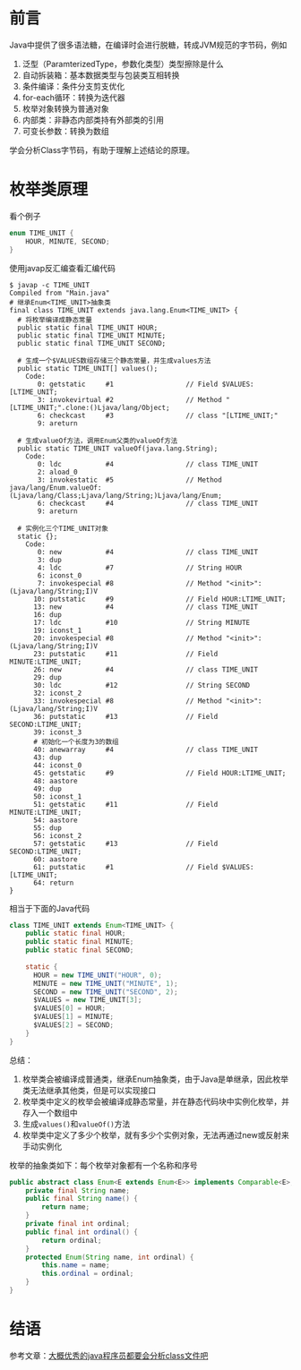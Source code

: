 # 前言

Java中提供了很多语法糖，在编译时会进行脱糖，转成JVM规范的字节码，例如

1. 泛型（ParamterizedType，参数化类型）类型擦除是什么
2. 自动拆装箱：基本数据类型与包装类互相转换
3. 条件编译：条件分支剪支优化
4. for-each循环：转换为迭代器
5. 枚举对象转换为普通对象
6. 内部类：非静态内部类持有外部类的引用
7. 可变长参数：转换为数组

学会分析Class字节码，有助于理解上述结论的原理。

# 枚举类原理

看个例子

```java
enum TIME_UNIT {
    HOUR, MINUTE, SECOND;
}
```

使用javap反汇编查看汇编代码

```shell
$ javap -c TIME_UNIT
Compiled from "Main.java"
# 继承Enum<TIME_UNIT>抽象类
final class TIME_UNIT extends java.lang.Enum<TIME_UNIT> {
  # 将枚举编译成静态常量
  public static final TIME_UNIT HOUR;
  public static final TIME_UNIT MINUTE;
  public static final TIME_UNIT SECOND;
  
  # 生成一个$VALUES数组存储三个静态常量，并生成values方法
  public static TIME_UNIT[] values();
    Code:
       0: getstatic     #1                  // Field $VALUES:[LTIME_UNIT;
       3: invokevirtual #2                  // Method "[LTIME_UNIT;".clone:()Ljava/lang/Object;
       6: checkcast     #3                  // class "[LTIME_UNIT;"
       9: areturn
       
  # 生成valueOf方法，调用Enum父类的valueOf方法
  public static TIME_UNIT valueOf(java.lang.String);
    Code:
       0: ldc           #4                  // class TIME_UNIT
       2: aload_0
       3: invokestatic  #5                  // Method java/lang/Enum.valueOf:(Ljava/lang/Class;Ljava/lang/String;)Ljava/lang/Enum;
       6: checkcast     #4                  // class TIME_UNIT
       9: areturn

  # 实例化三个TIME_UNIT对象
  static {};
    Code:
       0: new           #4                  // class TIME_UNIT
       3: dup
       4: ldc           #7                  // String HOUR
       6: iconst_0
       7: invokespecial #8                  // Method "<init>":(Ljava/lang/String;I)V
      10: putstatic     #9                  // Field HOUR:LTIME_UNIT;
      13: new           #4                  // class TIME_UNIT
      16: dup
      17: ldc           #10                 // String MINUTE
      19: iconst_1
      20: invokespecial #8                  // Method "<init>":(Ljava/lang/String;I)V
      23: putstatic     #11                 // Field MINUTE:LTIME_UNIT;
      26: new           #4                  // class TIME_UNIT
      29: dup
      30: ldc           #12                 // String SECOND
      32: iconst_2
      33: invokespecial #8                  // Method "<init>":(Ljava/lang/String;I)V
      36: putstatic     #13                 // Field SECOND:LTIME_UNIT;
      39: iconst_3
      # 初始化一个长度为3的数组
      40: anewarray     #4                  // class TIME_UNIT
      43: dup
      44: iconst_0
      45: getstatic     #9                  // Field HOUR:LTIME_UNIT;
      48: aastore
      49: dup
      50: iconst_1
      51: getstatic     #11                 // Field MINUTE:LTIME_UNIT;
      54: aastore
      55: dup
      56: iconst_2
      57: getstatic     #13                 // Field SECOND:LTIME_UNIT;
      60: aastore
      61: putstatic     #1                  // Field $VALUES:[LTIME_UNIT;
      64: return
}
```

相当于下面的Java代码

```java
class TIME_UNIT extends Enum<TIME_UNIT> {
    public static final HOUR;
    public static final MINUTE;
    public static final SECOND;
    
    static {
      HOUR = new TIME_UNIT("HOUR", 0);
      MINUTE = new TIME_UNIT("MINUTE", 1);
      SECOND = new TIME_UNIT("SECOND", 2);
      $VALUES = new TIME_UNIT[3];
      $VALUES[0] = HOUR;
      $VALUES[1] = MINUTE;
      $VALUES[2] = SECOND;
    }
}
```

总结：

1. 枚举类会被编译成普通类，继承Enum抽象类，由于Java是单继承，因此枚举类无法继承其他类，但是可以实现接口
2. 枚举类中定义的枚举会被编译成静态常量，并在静态代码块中实例化枚举，并存入一个数组中
3. 生成`values()`和`valueOf()`方法
4. 枚举类中定义了多少个枚举，就有多少个实例对象，无法再通过new或反射来手动实例化

枚举的抽象类如下：每个枚举对象都有一个名称和序号

```java
public abstract class Enum<E extends Enum<E>> implements Comparable<E>, Serializable {
    private final String name;
    public final String name() {
        return name;
    }
    private final int ordinal;
    public final int ordinal() {
        return ordinal;
    }
    protected Enum(String name, int ordinal) {
        this.name = name;
        this.ordinal = ordinal;
    }
}
```

# 结语

参考文章：[大概优秀的java程序员都要会分析class文件吧](https://blog.islinjw.cn/2019/03/22/%E5%A4%A7%E6%A6%82%E4%BC%98%E7%A7%80%E7%9A%84java%E7%A8%8B%E5%BA%8F%E5%91%98%E9%83%BD%E8%A6%81%E4%BC%9A%E5%88%86%E6%9E%90class%E6%96%87%E4%BB%B6%E5%90%A7/)
